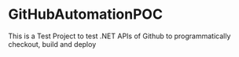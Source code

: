 # GitHubAutomationPOC
This is a Test Project to test .NET APIs of Github to programmatically checkout, build and deploy 

